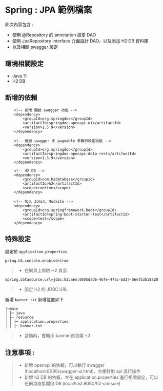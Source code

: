 # Spring : JPA 範例檔案

此次內容包含 :
- 使用 @Repository 的 annotation 設定 DAO 
- 使用 JpaRepository interface 介面設計 DAO，以及添加 H2 DB 資料庫
- 以及相關 swagger 設定

## 環境相關設定
* Java 11
* H2 DB

## 新增的依賴
```shell script
    <!-- 新增 開啟 swagger 功能 -->
	<dependency>
		<groupId>org.springdoc</groupId>
		<artifactId>springdoc-openapi-ui</artifactId>
		<version>1.5.9</version>
	</dependency>
    
    <!-- 縮減 swagger 中 pageable 參數的設定功能 -->
	<dependency>
		<groupId>org.springdoc</groupId>
		<artifactId>springdoc-openapi-data-rest</artifactId>
		<version>1.5.9</version>
	</dependency>
    
    <!-- H2 DB -->
	<dependency>
		<groupId>com.h2database</groupId>
		<artifactId>h2</artifactId>
		<scope>runtime</scope>
	</dependency>
	
    <!-- 加入 JUnit、Mockito -->
	<dependency>
		<groupId>org.springframework.boot</groupId>
		<artifactId>spring-boot-starter-test</artifactId>
		<scope>test</scope>
	</dependency>
```

## 特殊設定
設定於 `application.properties`
```shell script
pring.h2.console.enabled=true
```
> - 在網頁上開啟 H2 頁面

```shell script
spring.datasource.url=jdbc:h2:mem:0805dad6-46fe-47ac-bd27-56efb3b18a28
```
> - 固定 H2 的 JDBC URL

新增 `banner.txt` 新增位置如下
```
├─main      
│ ├─ java             
│ ├─ resource      
│ │ ├─ application.properties
│ │ ├─ banner.txt
```
> - 啟動時，會顯示 banner 的圖案 <3






## 注意事項 :

> - 新增 openapi 的依賴，可以執行 swagger (hocalhost:8080/swagger-ui.html)，方便針對 api 進行操作
> - 新增 h2 DB 的依賴，並在 application.properties 進行相關設定，可以在網頁直接開啟 DB (localhost:8080/h2-console)
